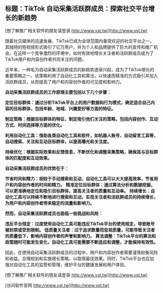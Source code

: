 ## **标题：TikTok 自动采集活跃群成员：探索社交平台增长的新趋势**

[想了解推广相关软件的朋友请登录 http://www.vst.tw](http://www.vst.tw)

随着社交媒体的迅速发展，TikTok已成为全球范围内备受欢迎的社交平台之一。其独特的短视频形式吸引了亿万用户，并为个人和品牌提供了巨大的宣传和推广机会。在这样一个竞争激烈的环境中，如何有效地增长关注者和活跃群成员成为了TikTok用户和内容创作者共同关注的问题。

近年来，一种名为自动采集活跃群成员的新趋势逐渐兴起，成为了TikTok增长的重要策略之一。该策略利用了自动化工具和算法，以快速而精准的方式吸引并加入活跃群成员，从而提高了用户和内容创作者的可见度和影响力。

**自动采集活跃群成员的工作原理主要包括以下几个步骤：**

**定位目标群体：通过分析TikTok平台上的用户数据和行为模式，确定适合自己内容的目标群体，包括年龄、地域、兴趣爱好等方面的特征。**

**制定策略：根据目标群体的特征，制定吸引他们关注的策略，包括内容创作、互动方式、时间选择等方面的优化。**

**利用自动化工具：借助各类自动化工具和软件，如机器人账号、自动留言工具等，自动搜索、关注和互动目标群体，以提高曝光和关注度。**

**持续优化：根据实际效果和反馈信息，不断优化和调整采集策略，确保其与目标群体的匹配度和互动效果。**

**自动采集活跃群成员的优势在于：**

**节省时间和精力：相较于手动搜索和互动，自动化工具可以大大提高效率，节省用户和内容创作者的时间和精力。**
**精准定位目标群体：通过算法分析和数据挖掘，可以更准确地定位和吸引目标群体，提高关注者的质量和互动率。**
**持续增长：自动化工具可以持续不断地进行搜索和互动，实现关注者和活跃群成员的持续增长，为用户和内容创作者带来稳定的流量和影响力。**

**然而，自动采集活跃群成员也面临一些挑战和风险：**

**违反平台规定：过度使用自动化工具可能违反TikTok平台的使用规定，导致账号被封禁或受到限制。**
**低质量关注者：过于追求数量而忽视质量，可能导致关注者的质量低下，影响内容创作者的声誉和影响力。**
**算法调整：TikTok平台的算法和政策随时可能发生变化，自动化工具可能需要不断适应和调整，才能保持有效性。**

因此，在使用自动采集活跃群成员的过程中，用户和内容创作者需要谨慎权衡风险和收益，合理规划和实施增长策略，以取得最佳效果。同时，TikTok平台也应加强对自动化工具的监管和管理，维护平台的健康发展和用户体验。

[想了解推广相关软件的朋友请登录 http://www.vst.tw](http://www.vst.tw)


[访问软件官网 http://www.vst.tw](http://www.vst.tw)
